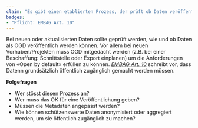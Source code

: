```yaml
---
claim: "Es gibt einen etablierten Prozess, der prüft ob Daten veröffentlich werden müssen («Open by Default»-Ansatz)."
badges:
- "Pflicht: EMBAG Art. 10"
---
```


Bei neuen oder aktualisierten Daten sollte geprüft werden, wie und ob Daten als OGD veröffentlich werden können. Vor allem bei neuen Vorhaben/Projekten muss OGD mitgedacht werden (z.B. bei einer Beschaffung: Schnittstelle oder Export einplanen) um die Anforderungen von «Open by default» erfüllen zu können.
_[EMBAG Art. 10](https://www.fedlex.admin.ch/eli/fga/2023/787/de#art_10)_ schreibt vor, dass Datenn grundsätzlich öffentlich zugänglich gemacht werden müssen.

**Folgefragen**

* Wer stösst diesen Prozess an?
* Wer muss das OK für eine Veröffentlichung geben?
* Müssen die Metadaten angepasst werden?
* Wie können schützenswerte Daten anonymisiert oder aggregiert werden, um sie öffentlich zugänglich zu machen?
